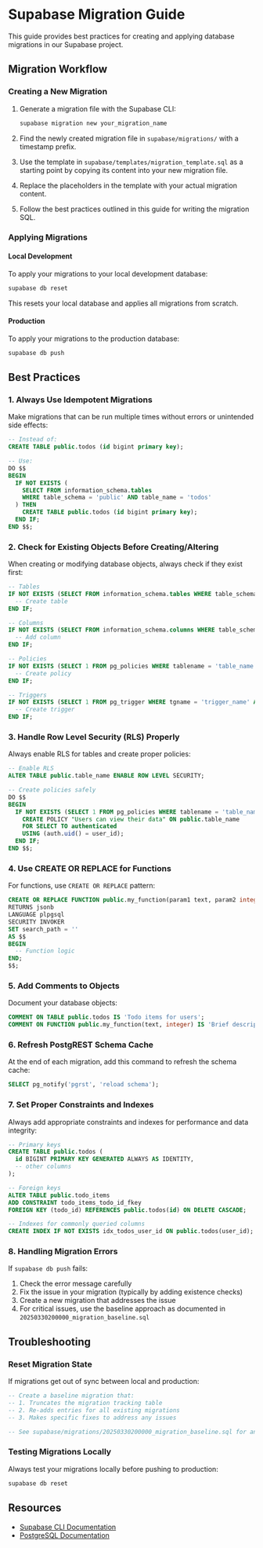 # Supabase Migration Guide

This guide provides best practices for creating and applying database migrations in our Supabase project.

## Migration Workflow

### Creating a New Migration

1. Generate a migration file with the Supabase CLI:
   ```bash
   supabase migration new your_migration_name
   ```

2. Find the newly created migration file in `supabase/migrations/` with a timestamp prefix.

3. Use the template in `supabase/templates/migration_template.sql` as a starting point by copying its content into your new migration file.

4. Replace the placeholders in the template with your actual migration content.

5. Follow the best practices outlined in this guide for writing the migration SQL.

### Applying Migrations

#### Local Development

To apply your migrations to your local development database:

```bash
supabase db reset
```

This resets your local database and applies all migrations from scratch.

#### Production

To apply your migrations to the production database:

```bash
supabase db push
```

## Best Practices

### 1. Always Use Idempotent Migrations

Make migrations that can be run multiple times without errors or unintended side effects:

```sql
-- Instead of:
CREATE TABLE public.todos (id bigint primary key);

-- Use:
DO $$
BEGIN
  IF NOT EXISTS (
    SELECT FROM information_schema.tables 
    WHERE table_schema = 'public' AND table_name = 'todos'
  ) THEN
    CREATE TABLE public.todos (id bigint primary key);
  END IF;
END $$;
```

### 2. Check for Existing Objects Before Creating/Altering

When creating or modifying database objects, always check if they exist first:

```sql
-- Tables
IF NOT EXISTS (SELECT FROM information_schema.tables WHERE table_schema = 'public' AND table_name = 'table_name') THEN
  -- Create table
END IF;

-- Columns
IF NOT EXISTS (SELECT FROM information_schema.columns WHERE table_schema = 'public' AND table_name = 'table_name' AND column_name = 'column_name') THEN
  -- Add column
END IF;

-- Policies
IF NOT EXISTS (SELECT 1 FROM pg_policies WHERE tablename = 'table_name' AND policyname = 'policy_name') THEN
  -- Create policy
END IF;

-- Triggers
IF NOT EXISTS (SELECT 1 FROM pg_trigger WHERE tgname = 'trigger_name' AND tgrelid = 'public.table_name'::regclass) THEN
  -- Create trigger
END IF;
```

### 3. Handle Row Level Security (RLS) Properly

Always enable RLS for tables and create proper policies:

```sql
-- Enable RLS
ALTER TABLE public.table_name ENABLE ROW LEVEL SECURITY;

-- Create policies safely
DO $$
BEGIN
  IF NOT EXISTS (SELECT 1 FROM pg_policies WHERE tablename = 'table_name' AND policyname = 'Users can view their data') THEN
    CREATE POLICY "Users can view their data" ON public.table_name
    FOR SELECT TO authenticated
    USING (auth.uid() = user_id);
  END IF;
END $$;
```

### 4. Use CREATE OR REPLACE for Functions

For functions, use `CREATE OR REPLACE` pattern:

```sql
CREATE OR REPLACE FUNCTION public.my_function(param1 text, param2 integer)
RETURNS jsonb
LANGUAGE plpgsql
SECURITY INVOKER
SET search_path = ''
AS $$
BEGIN
  -- Function logic
END;
$$;
```

### 5. Add Comments to Objects

Document your database objects:

```sql
COMMENT ON TABLE public.todos IS 'Todo items for users';
COMMENT ON FUNCTION public.my_function(text, integer) IS 'Brief description of what the function does';
```

### 6. Refresh PostgREST Schema Cache

At the end of each migration, add this command to refresh the schema cache:

```sql
SELECT pg_notify('pgrst', 'reload schema');
```

### 7. Set Proper Constraints and Indexes

Always add appropriate constraints and indexes for performance and data integrity:

```sql
-- Primary keys
CREATE TABLE public.todos (
  id BIGINT PRIMARY KEY GENERATED ALWAYS AS IDENTITY,
  -- other columns
);

-- Foreign keys
ALTER TABLE public.todo_items 
ADD CONSTRAINT todo_items_todo_id_fkey 
FOREIGN KEY (todo_id) REFERENCES public.todos(id) ON DELETE CASCADE;

-- Indexes for commonly queried columns
CREATE INDEX IF NOT EXISTS idx_todos_user_id ON public.todos(user_id);
```

### 8. Handling Migration Errors

If `supabase db push` fails:

1. Check the error message carefully
2. Fix the issue in your migration (typically by adding existence checks)
3. Create a new migration that addresses the issue
4. For critical issues, use the baseline approach as documented in `20250330200000_migration_baseline.sql`

## Troubleshooting

### Reset Migration State

If migrations get out of sync between local and production:

```sql
-- Create a baseline migration that:
-- 1. Truncates the migration tracking table
-- 2. Re-adds entries for all existing migrations
-- 3. Makes specific fixes to address any issues

-- See supabase/migrations/20250330200000_migration_baseline.sql for an example
```

### Testing Migrations Locally

Always test your migrations locally before pushing to production:

```bash
supabase db reset
```

## Resources

- [Supabase CLI Documentation](https://supabase.com/docs/guides/cli)
- [PostgreSQL Documentation](https://www.postgresql.org/docs/) 